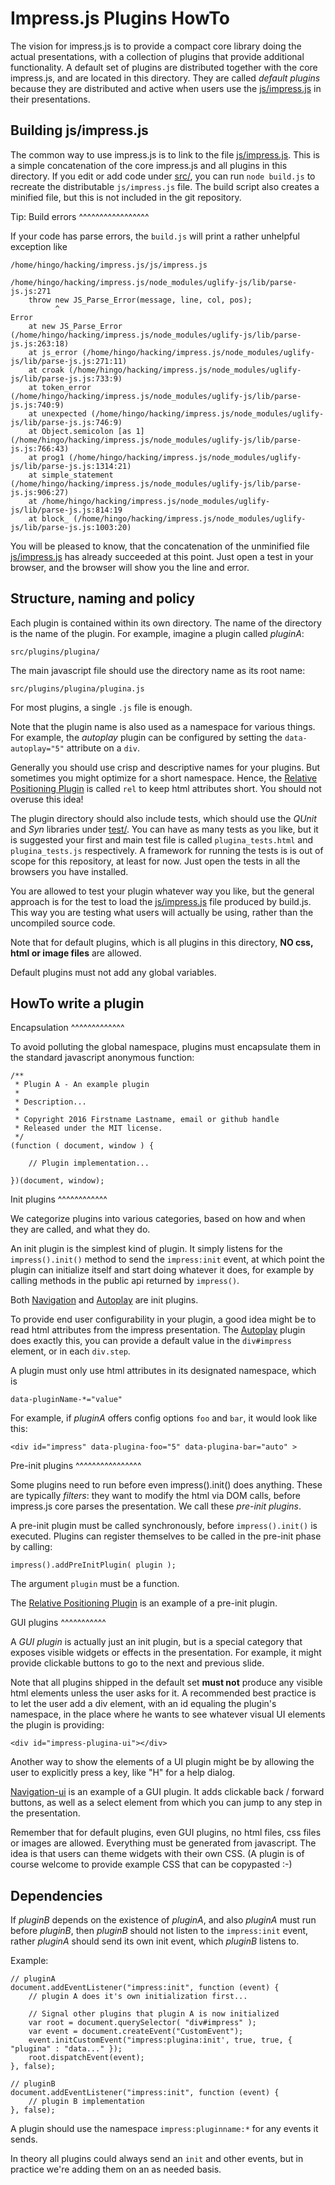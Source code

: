 Impress.js Plugins HowTo
========================

The vision for impress.js is to provide a compact core library doing the
actual presentations, with a collection of plugins that provide additional
functionality. A default set of plugins are distributed together with the core 
impress.js, and are located in this directory. They are called *default plugins*
because they are distributed and active when users use the [js/impress.js](../../js/impress.js)
in their presentations.

Building js/impress.js
-----------------------

The common way to use impress.js is to link to the file 
[js/impress.js](../../js/impress.js). This is a simple concatenation of the 
core impress.js and all plugins in this directory. If you edit or add code 
under [src/](../), you can run `node build.js` to recreate the distributable
`js/impress.js` file. The build script also creates a minified file, but this
is not included in the git repository.

Tip: Build errors
^^^^^^^^^^^^^^^^^

If your code has parse errors, the `build.js` will print a rather unhelpful
exception like

    /home/hingo/hacking/impress.js/js/impress.js

    /home/hingo/hacking/impress.js/node_modules/uglify-js/lib/parse-js.js:271
        throw new JS_Parse_Error(message, line, col, pos);
              ^
    Error
        at new JS_Parse_Error (/home/hingo/hacking/impress.js/node_modules/uglify-js/lib/parse-js.js:263:18)
        at js_error (/home/hingo/hacking/impress.js/node_modules/uglify-js/lib/parse-js.js:271:11)
        at croak (/home/hingo/hacking/impress.js/node_modules/uglify-js/lib/parse-js.js:733:9)
        at token_error (/home/hingo/hacking/impress.js/node_modules/uglify-js/lib/parse-js.js:740:9)
        at unexpected (/home/hingo/hacking/impress.js/node_modules/uglify-js/lib/parse-js.js:746:9)
        at Object.semicolon [as 1] (/home/hingo/hacking/impress.js/node_modules/uglify-js/lib/parse-js.js:766:43)
        at prog1 (/home/hingo/hacking/impress.js/node_modules/uglify-js/lib/parse-js.js:1314:21)
        at simple_statement (/home/hingo/hacking/impress.js/node_modules/uglify-js/lib/parse-js.js:906:27)
        at /home/hingo/hacking/impress.js/node_modules/uglify-js/lib/parse-js.js:814:19
        at block_ (/home/hingo/hacking/impress.js/node_modules/uglify-js/lib/parse-js.js:1003:20)

You will be pleased to know, that the concatenation of the unminified file
[js/impress.js](../../js/impress.js) has already succeeded at this point. Just
open a test in your browser, and the browser will show you the line and error.


Structure, naming and policy
----------------------------

Each plugin is contained within its own directory. The name of the directory
is the name of the plugin. For example, imagine a plugin called *pluginA*:

    src/plugins/plugina/

The main javascript file should use the directory name as its root name:

    src/plugins/plugina/plugina.js

For most plugins, a single `.js` file is enough.

Note that the plugin name is also used as a namespace for various things. For
example, the *autoplay* plugin can be configured by setting the `data-autoplay="5"`
attribute on a `div`. 

Generally you should use crisp and descriptive names for your plugins. But
sometimes you might optimize for a short namespace. Hence, the
[Relative Positioning Plugin](rel/rel.js) is called `rel` to keep html attributes
short. You should not overuse this idea!

The plugin directory should also include tests, which should use the *QUnit* and
*Syn* libraries under [test/](../../test). You can have as many tests as you like,
but it is suggested your first and main test file is called `plugina_tests.html`
and `plugina_tests.js` respectively. A framework for running the tests is is out 
of scope for this repository, at least for now. Just open the tests in all the
browsers you have installed.

You are allowed to test your plugin whatever way you like, but the general
approach is for the test to load the [js/impress.js](../../js/impress.js) file
produced by build.js. This way you are testing what users will actually be
using, rather than the uncompiled source code.

Note that for default plugins, which is all plugins in this directory,
**NO css, html or image files** are allowed.

Default plugins must not add any global variables.

HowTo write a plugin
--------------------

Encapsulation
^^^^^^^^^^^^^

To avoid polluting the global namespace, plugins must encapsulate them in the
standard javascript anonymous function:

    /**
     * Plugin A - An example plugin
     *
     * Description...
     *
     * Copyright 2016 Firstname Lastname, email or github handle
     * Released under the MIT license.
     */
    (function ( document, window ) {

        // Plugin implementation...
        
    })(document, window);


Init plugins
^^^^^^^^^^^^

We categorize plugins into various categories, based on how and when they are 
called, and what they do.

An init plugin is the simplest kind of plugin. It simply listens for the
`impress().init()` method to send the `impress:init` event, at which point
the plugin can initialize itself and start doing whatever it does, for example 
by calling methods in the public api returned by `impress()`.

Both [Navigation](navigation/navigation.js) and [Autoplay](autoplay/autoplay.js)
are init plugins.

To provide end user configurability in your plugin, a good idea might be to
read html attributes from the impress presentation. The
[Autoplay](autoplay/autoplay.js) plugin does exactly this, you can provide
a default value in the `div#impress` element, or in each `div.step`.

A plugin must only use html attributes in its designated namespace, which is

    data-pluginName-*="value"

For example, if *pluginA* offers config options `foo` and `bar`, it would look
like this:

    <div id="impress" data-plugina-foo="5" data-plugina-bar="auto" >


Pre-init plugins
^^^^^^^^^^^^^^^^

Some plugins need to run before even impress().init() does anything. These
are typically *filters*: they want to modify the html via DOM calls, before
impress.js core parses the presentation. We call these *pre-init plugins*.

A pre-init plugin must be called synchronously, before `impress().init()` is
executed. Plugins can register themselves to be called in the pre-init phase
by calling:

    impress().addPreInitPlugin( plugin );

The argument `plugin` must be a function.

The [Relative Positioning Plugin](rel/rel.js) is an example of a pre-init plugin.


GUI plugins
^^^^^^^^^^^

A *GUI plugin* is actually just an init plugin, but is a special category that
exposes visible widgets or effects in the presentation. For example, it might
provide clickable buttons to go to the next and previous slide. 

Note that all plugins shipped in the default set **must not** produce any visible
html elements unless the user asks for it. A recommended best practice is to let 
the user add a div element, with an id equaling the plugin's namespace, in the 
place where he wants to see whatever visual UI elements the plugin is providing:

    <div id="impress-plugina-ui"></div>

Another way to show the elements of a UI plugin might be by allowing the user
to explicitly press a key, like "H" for a help dialog.

[Navigation-ui](navigation-ui/README.md) is an example of a GUI plugin. It adds
clickable back / forward buttons, as well as a select element from which you
can jump to any step in the presentation.

Remember that for default plugins, even GUI plugins, no html files, css files
or images are allowed. Everything must be generated from javascript. The idea
is that users can theme widgets with their own CSS. (A plugin is of course welcome
to provide example CSS that can be copypasted :-)

Dependencies
------------

If *pluginB* depends on the existence of *pluginA*, and also *pluginA* must run 
before *pluginB*, then *pluginB* should not listen to the `impress:init` event, 
rather *pluginA* should send its own init event, which *pluginB* listens to.

Example:

    // pluginA
    document.addEventListener("impress:init", function (event) {
        // plugin A does it's own initialization first...

        // Signal other plugins that plugin A is now initialized
        var root = document.querySelector( "div#impress" );
        var event = document.createEvent("CustomEvent");
        event.initCustomEvent("impress:plugina:init', true, true, { "plugina" : "data..." });
        root.dispatchEvent(event);
    }, false);
    
    // pluginB
    document.addEventListener("impress:init", function (event) {
        // plugin B implementation
    }, false);

A plugin should use the namespace `impress:pluginname:*` for any events it sends.

In theory all plugins could always send an `init` and other events, but in
practice we're adding them on an as needed basis.
